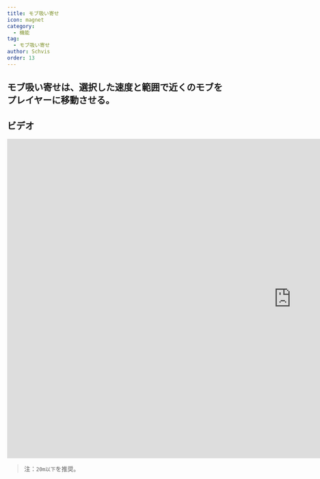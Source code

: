 ```yaml
---
title: モブ吸い寄せ
icon: magnet
category:
  - 機能
tag:
  - モブ吸い寄せ
author: Schvis
order: 13
---
```


## モブ吸い寄せは、選択した速度と範囲で近くのモブをプレイヤーに移動させる。

## ビデオ

<div class="iframe-container"><iframe width="1328" height="747" src="https://www.youtube.com/embed/KNzVgG_V10I?list=PL5eI1Tb64p56g27qfYk7VuFTz4FK6YrKa" title="Korepi - Mob Vacuum" frameborder="0" allow="accelerometer; autoplay; clipboard-write; encrypted-media; gyroscope; picture-in-picture; web-share" referrerpolicy="strict-origin-when-cross-origin" allowfullscreen></iframe></div>

> 注：`20m以下`を推奨。